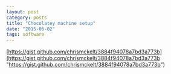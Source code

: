 ```yaml
---
layout: post
category: posts
title: "Chocolatey machine setup"
date: "2015-06-02"
tags: software
---
```


[https://gist.github.com/chrismckelt/3884f94078a7bd3a773b](https://gist.github.com/chrismckelt/3884f94078a7bd3a773b "https://gist.github.com/chrismckelt/3884f94078a7bd3a773b")

 <script src="https://gist.github.com/chrismckelt/3884f94078a7bd3a773b.js"></script>